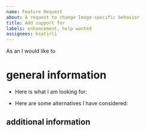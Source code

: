 ```yaml
---
name: Feature Request
about: A request to change Image-specific behavior
title: Add support for
labels: enhancement, help wanted
assignees: ksatirli
---
```


As an _<role>_ I would like to _<action>_

# general information

<!-- Describe the solution you are looking for as detailed as possible.  -->
<!-- This helps us understand your needs better and allows us to triage. -->

* Here is what I am looking for:

> <!-- enter description here -->

* Here are some alternatives I have considered:

> <!-- enter alternatives here -->

## additional information

<!-- Use this part of the Issue to share any additional information. -->
<!-- Code examples and screenshots are welcome, too!                 -->
